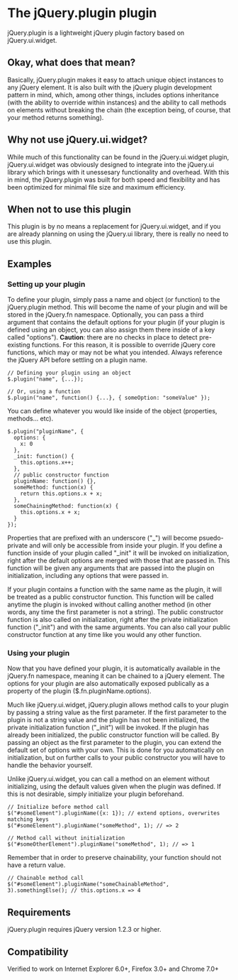 # The jQuery.plugin plugin

jQuery.plugin is a lightweight jQuery plugin factory based on jQuery.ui.widget.

## Okay, what does that mean?

Basically, jQuery.plugin makes it easy to attach unique object instances to any jQuery element. It is also built with the jQuery
plugin development pattern in mind, which, among other things, includes options inheritance (with the ability to override
within instances) and the ability to call methods on elements without breaking the chain (the exception being, of
course, that your method returns something).

## Why not use jQuery.ui.widget?

While much of this functionality can be found in the jQuery.ui.widget plugin, jQuery.ui.widget was obviously designed to 
integrate into the jQuery.ui library which brings with it unessesary functionality and overhead. With this in mind, the 
jQuery.plugin was built for both speed and flexibility and has been optimized for minimal file size and maximum efficiency.

## When not to use this plugin

This plugin is by no means a replacement for jQuery.ui.widget, and if you are already planning on using the jQuery.ui
library, there is really no need to use this plugin.

## Examples

### Setting up your plugin

To define your plugin, simply pass a name and object (or function) to the jQuery.plugin method. This will become the
name of your plugin and will be stored in the jQuery.fn namespace. Optionally, you can pass a third argument
that contains the default options for your plugin (if your plugin is defined using an object, you can also
assign them there inside of a key called "options"). __Caution__: there are no checks in place to detect
pre-existing functions. For this reason, it is possible to override jQuery core functions, which may or may
not be what you intended. Always reference the jQuery API before settling on a plugin name.

    // Defining your plugin using an object
    $.plugin("name", {...});

    // Or, using a function
    $.plugin("name", function() {...}, { someOption: "someValue" });

You can define whatever you would like inside of the object (properties, methods... etc).

    $.plugin("pluginName", {
      options: {
        x: 0
      },
      _init: function() {
        this.options.x++;
      },
      // public constructor function
      pluginName: function() {},
      someMethod: function(x) {
        return this.options.x + x;
      },
      someChainingMethod: function(x) {
        this.options.x + x;
      }
    });

Properties that are prefixed with an underscore ("_") will become psuedo-private and will only be accessible
from inside your plugin. If you define a function inside of your plugin called "_init" it will be invoked on
initialization, right after the default options are merged with those that are passed in. This function will
be given any arguments that are passed into the plugin on initialization, including any options that were
passed in.

If your plugin contains a function with the same name as the plugin, it will be treated as a public
constructor function. This function will be called anytime the plugin is invoked without calling another
method (in other words, any time the first parameter is not a string). The public constructor function is also
called on initialization, right after the private initialization function ("_init") and with the same
arguments. You can also call your public constructor function at any time like you would any other function.

### Using your plugin

Now that you have defined your plugin, it is automatically available in the jQuery.fn namespace, meaning it can be
chained to a jQuery element. The options for your plugin are also automatically exposed publically as a property
of the plugin ($.fn.pluginName.options).

Much like jQuery.ui.widget, jQuery.plugin allows method calls to your plugin by passing a string value as the
first parameter.  If the first parameter to the plugin is not a string value and the plugin has not been initialized,
the private initialization function ("_init") will be invoked. If the plugin has already been initialized, the public
constructor function will be called. By passing an object as the first parameter to the plugin, you can extend the
default set of options with your own. This is done for you automatically on initialization, but on further calls to
your public constructor you will have to handle the behavior yourself.

Unlike jQuery.ui.widget, you can call a method on an element without initializing, using the default values given when
the plugin was defined. If this is not desirable, simply initialize your plugin beforehand.

    // Initialize before method call
    $("#someElement").pluginName({x: 1}); // extend options, overwrites matching keys
    $("#someElement").pluginName("someMethod", 1); // => 2

    // Method call without initialization
    $("#someOtherElement").pluginName("someMethod", 1); // => 1

Remember that in order to preserve chainability, your function should not have a return value.

    // Chainable method call
    $("#someElement").pluginName("someChainableMethod", 3).somethingElse(); // this.options.x => 4

## Requirements

jQuery.plugin requires jQuery version 1.2.3 or higher.

## Compatibility

Verified to work on Internet Explorer 6.0+, Firefox 3.0+ and Chrome 7.0+
